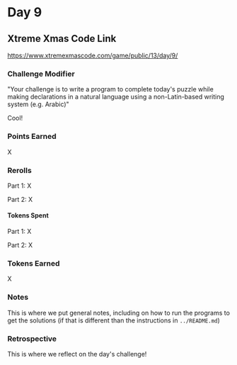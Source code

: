 # Day 9

## Xtreme Xmas Code Link

https://www.xtremexmascode.com/game/public/13/day/9/

### Challenge Modifier

"Your challenge is to write a program to complete today's puzzle while making declarations in a natural language using a non-Latin-based writing system (e.g. Arabic)"

Cool!

### Points Earned

X

### Rerolls

Part 1: X

Part 2: X

#### Tokens Spent

Part 1: X

Part 2: X

### Tokens Earned

X

### Notes

This is where we put general notes, including on how to run the programs to get the solutions (if that is different than the instructions in `../README.md`)

### Retrospective

This is where we reflect on the day's challenge!
